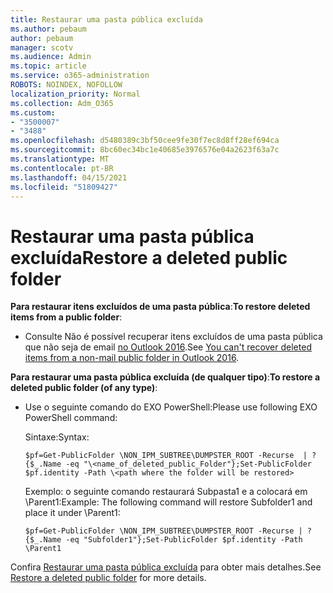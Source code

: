```yaml
---
title: Restaurar uma pasta pública excluída
ms.author: pebaum
author: pebaum
manager: scotv
ms.audience: Admin
ms.topic: article
ms.service: o365-administration
ROBOTS: NOINDEX, NOFOLLOW
localization_priority: Normal
ms.collection: Adm_O365
ms.custom:
- "3500007"
- "3488"
ms.openlocfilehash: d5480389c3bf50cee9fe30f7ec8d8ff28ef694ca
ms.sourcegitcommit: 8bc60ec34bc1e40685e3976576e04a2623f63a7c
ms.translationtype: MT
ms.contentlocale: pt-BR
ms.lasthandoff: 04/15/2021
ms.locfileid: "51809427"
---
```

# <a name="restore-a-deleted-public-folder"></a><span data-ttu-id="14ce5-102">Restaurar uma pasta pública excluída</span><span class="sxs-lookup"><span data-stu-id="14ce5-102">Restore a deleted public folder</span></span>

<span data-ttu-id="14ce5-103">**Para restaurar itens excluídos de uma pasta pública**:</span><span class="sxs-lookup"><span data-stu-id="14ce5-103">**To restore deleted items from a public folder**:</span></span>

- <span data-ttu-id="14ce5-104">Consulte Não é possível recuperar itens excluídos de uma pasta pública que não seja de email [no Outlook 2016](https://aka.ms/pfrec).</span><span class="sxs-lookup"><span data-stu-id="14ce5-104">See [You can't recover deleted items from a non-mail public folder in Outlook 2016](https://aka.ms/pfrec).</span></span>
 
<span data-ttu-id="14ce5-105">**Para restaurar uma pasta pública excluída (de qualquer tipo)**:</span><span class="sxs-lookup"><span data-stu-id="14ce5-105">**To restore a deleted public folder (of any type)**:</span></span> 

- <span data-ttu-id="14ce5-106">Use o seguinte comando do EXO PowerShell:</span><span class="sxs-lookup"><span data-stu-id="14ce5-106">Please use following EXO PowerShell command:</span></span>

    <span data-ttu-id="14ce5-107">Sintaxe:</span><span class="sxs-lookup"><span data-stu-id="14ce5-107">Syntax:</span></span>

     `$pf=Get-PublicFolder \NON_IPM_SUBTREE\DUMPSTER_ROOT -Recurse  | ?{$_.Name -eq "\<name_of_deleted_public_Folder"};Set-PublicFolder $pf.identity -Path \<path where the folder will be restored>`

    <span data-ttu-id="14ce5-108">Exemplo: o seguinte comando restaurará Subpasta1 e a colocará em \Parent1:</span><span class="sxs-lookup"><span data-stu-id="14ce5-108">Example: The following command will restore Subfolder1 and place it under \Parent1:</span></span>

    `$pf=Get-PublicFolder \NON_IPM_SUBTREE\DUMPSTER_ROOT -Recurse | ?{$_.Name -eq "Subfolder1"};Set-PublicFolder $pf.identity -Path \Parent1`

<span data-ttu-id="14ce5-109">Confira [Restaurar uma pasta pública excluída](https://docs.microsoft.com/exchange/collaboration-exo/public-folders/restore-deleted-public-folder) para obter mais detalhes.</span><span class="sxs-lookup"><span data-stu-id="14ce5-109">See [Restore a deleted public folder](https://docs.microsoft.com/exchange/collaboration-exo/public-folders/restore-deleted-public-folder) for more details.</span></span>
